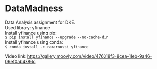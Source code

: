 # DataMadness
Data Analysis assignment for DKE.  
Used library: yfinance  
Install yfinance using pip:  
`$ pip install yfinance --upgrade --no-cache-dir`  
Install yfinance using conda:  
`$ conda install -c ranaroussi yfinance`

Video link: https://gallery.moovly.com/video/476318f3-8cea-11eb-9a46-06ef0ab4386c
